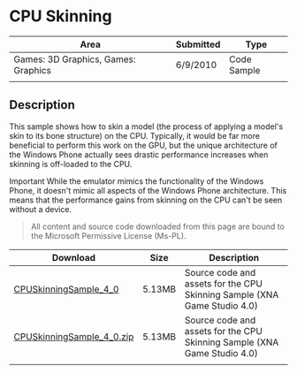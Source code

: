 # CPU Skinning

|Area|Submitted|Type|
|-|-|-|
Games: 3D Graphics, Games: Graphics|6/9/2010|Code Sample
||||

## Description

This sample shows how to skin a model (the process of applying a model's skin to its bone structure) on the CPU. Typically, it would be far more beneficial to perform this work on the GPU, but the unique architecture of the Windows Phone actually sees drastic performance increases when skinning is off-loaded to the CPU.

Important While the emulator mimics the functionality of the Windows Phone, it doesn't mimic all aspects of the Windows Phone architecture. This means that the performance gains from skinning on the CPU can't be seen without a device.

> All content and source code downloaded from this page are bound to the Microsoft Permissive License (Ms-PL).

Download | Size | Description
---|---|---|
[CPUSkinningSample_4_0](https://github.com/simondarksidej/XNAGameStudio/tree/master/Samples/CPUSkinningSample_4_0) | 5.13MB | Source code and assets for the CPU Skinning Sample (XNA Game Studio 4.0)
[CPUSkinningSample_4_0.zip](https://github.com/simondarksidej/XNAGameStudioZips/raw/zips/CPUSkinningSample_4_0.zip) | 5.13MB | Source code and assets for the CPU Skinning Sample (XNA Game Studio 4.0)
||||

